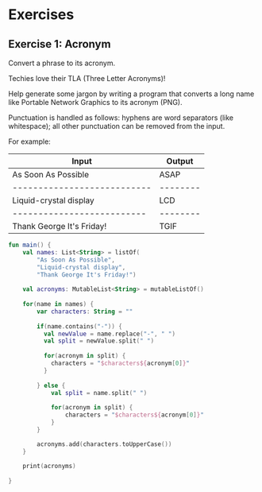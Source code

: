 # Exercises

## Exercise 1: Acronym

Convert a phrase to its acronym.

Techies love their TLA (Three Letter Acronyms)!

Help generate some jargon by writing a program that converts a long name like Portable Network Graphics to its acronym (PNG).

Punctuation is handled as follows: hyphens are word separators (like whitespace); all other punctuation can be removed from the input.

For example:

| Input                     | Output |
|---------------------------|--------|
| As Soon As Possible       | ASAP   |
|---------------------------|--------|
| Liquid-crystal display    | LCD    |
| --------------------------|--------|
| Thank George It's Friday! | TGIF   |


```kotlin
fun main() {
    val names: List<String> = listOf(
        "As Soon As Possible", 
        "Liquid-crystal display", 
        "Thank George It's Friday!")
    
    val acronyms: MutableList<String> = mutableListOf()
    
    for(name in names) {
        var characters: String = ""
        
        if(name.contains("-")) {
          val newValue = name.replace("-", " ")
          val split = newValue.split(" ")
          
          for(acronym in split) {
          	characters = "$characters${acronym[0]}"
          } 
          
        } else {
        	val split = name.split(" ")
        
            for(acronym in split) {
                characters = "$characters${acronym[0]}"
            }    
        }

        acronyms.add(characters.toUpperCase())
    }
    
    print(acronyms)
    	
}
```
